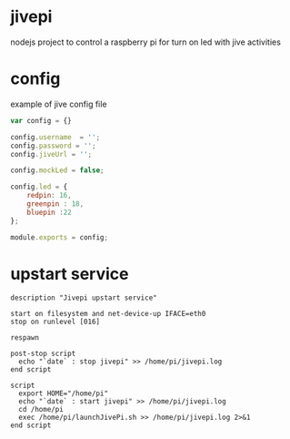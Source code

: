 jivepi
======

nodejs project to control a raspberry pi for turn on led with jive activities


config
======

example of jive config file

```javascript
var config = {}

config.username  = '';
config.password = '';
config.jiveUrl = '';

config.mockLed = false;

config.led = {
    redpin: 16,
    greenpin : 18,
    bluepin :22
};

module.exports = config;
```

upstart service 
======

```
description "Jivepi upstart service"

start on filesystem and net-device-up IFACE=eth0
stop on runlevel [016]

respawn

post-stop script
  echo "`date` : stop jivepi" >> /home/pi/jivepi.log
end script

script
  export HOME="/home/pi"
  echo "`date` : start jivepi" >> /home/pi/jivepi.log
  cd /home/pi
  exec /home/pi/launchJivePi.sh >> /home/pi/jivepi.log 2>&1
end script
```
